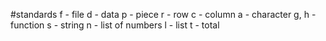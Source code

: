 #standards
f - file
d - data
p - piece
r - row
c - column
a - character
g, h - function
s - string
n - list of numbers
l - list
t - total
